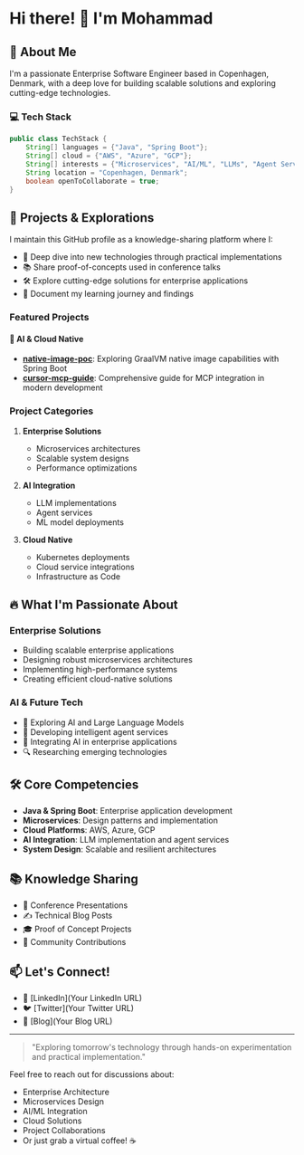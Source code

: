 # Hi there! 👋 I'm Mohammad

## 🌟 About Me
I'm a passionate Enterprise Software Engineer based in Copenhagen, Denmark, with a deep love for building scalable solutions and exploring cutting-edge technologies.

### 💻 Tech Stack
```java
public class TechStack {
    String[] languages = {"Java", "Spring Boot"};
    String[] cloud = {"AWS", "Azure", "GCP"};
    String[] interests = {"Microservices", "AI/ML", "LLMs", "Agent Services"};
    String location = "Copenhagen, Denmark";
    boolean openToCollaborate = true;
}
```

## 🔬 Projects & Explorations

I maintain this GitHub profile as a knowledge-sharing platform where I:
- 🧪 Deep dive into new technologies through practical implementations
- 📚 Share proof-of-concepts used in conference talks
- 🛠️ Explore cutting-edge solutions for enterprise applications
- 🎯 Document my learning journey and findings

### Featured Projects

#### 🤖 AI & Cloud Native
- **[native-image-poc](https://github.com/md-anbari/native-image-poc)**: Exploring GraalVM native image capabilities with Spring Boot
- **[cursor-mcp-guide](https://github.com/md-anbari/cursor-mcp-guide)**: Comprehensive guide for MCP integration in modern development

### Project Categories

1. **Enterprise Solutions**
   - Microservices architectures
   - Scalable system designs
   - Performance optimizations

2. **AI Integration**
   - LLM implementations
   - Agent services
   - ML model deployments

3. **Cloud Native**
   - Kubernetes deployments
   - Cloud service integrations
   - Infrastructure as Code

## 🔥 What I'm Passionate About

### Enterprise Solutions
- Building scalable enterprise applications
- Designing robust microservices architectures
- Implementing high-performance systems
- Creating efficient cloud-native solutions

### AI & Future Tech
- 🤖 Exploring AI and Large Language Models
- 🔄 Developing intelligent agent services
- 🧠 Integrating AI in enterprise applications
- 🔍 Researching emerging technologies

## 🛠️ Core Competencies
- **Java & Spring Boot**: Enterprise application development
- **Microservices**: Design patterns and implementation
- **Cloud Platforms**: AWS, Azure, GCP
- **AI Integration**: LLM implementation and agent services
- **System Design**: Scalable and resilient architectures

## 📚 Knowledge Sharing
- 🎤 Conference Presentations
- ✍️ Technical Blog Posts
- 🎓 Proof of Concept Projects
- 🤝 Community Contributions

## 📫 Let's Connect!
- 💼 [LinkedIn](Your LinkedIn URL)
- 🐦 [Twitter](Your Twitter URL)
- 📝 [Blog](Your Blog URL)

---

> "Exploring tomorrow's technology through hands-on experimentation and practical implementation."

Feel free to reach out for discussions about:
- Enterprise Architecture
- Microservices Design
- AI/ML Integration
- Cloud Solutions
- Project Collaborations
- Or just grab a virtual coffee! ☕